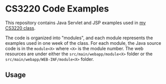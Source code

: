 # CS3220 Code Examples

This repository contains Java Servlet and JSP examples used in [my CS3220 class](https://cysun.org/).

The code is organized into "modules", and each module represents the examples used in one week of the class.
For each module, the Java source code is in the `module<X>` where `<X>` is the module number. The web resources
are under either the `src/main/webapp/module<X>` folder or the
`src/main/webapp/WEB-INF/module<X>` folder.

## Usage

